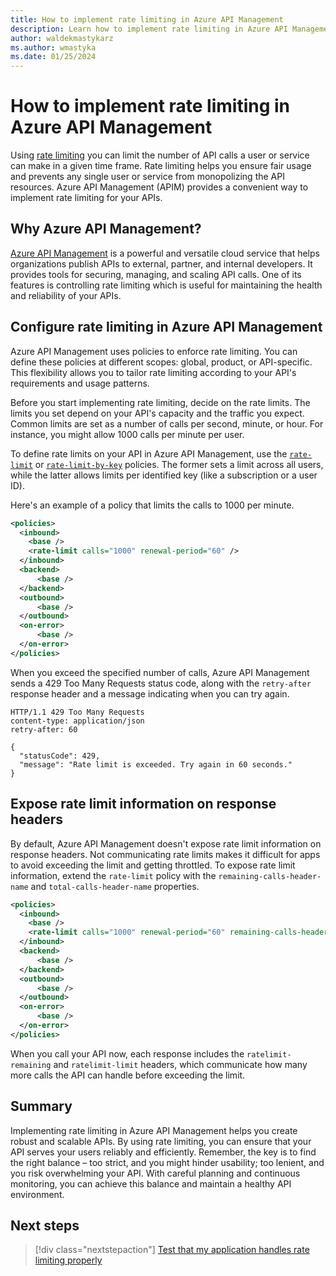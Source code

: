```yaml
---
title: How to implement rate limiting in Azure API Management
description: Learn how to implement rate limiting in Azure API Management
author: waldekmastykarz
ms.author: wmastyka
ms.date: 01/25/2024
---
```


# How to implement rate limiting in Azure API Management

Using [rate limiting](./what-is-rate-limiting.md) you can limit the number of API calls a user or service can make in a given time frame. Rate limiting helps you ensure fair usage and prevents any single user or service from monopolizing the API resources. Azure API Management (APIM) provides a convenient way to implement rate limiting for your APIs.

## Why Azure API Management?

[Azure API Management](/azure/api-management/api-management-key-concepts) is a powerful and versatile cloud service that helps organizations publish APIs to external, partner, and internal developers. It provides tools for securing, managing, and scaling API calls. One of its features is controlling rate limiting which is useful for maintaining the health and reliability of your APIs.

## Configure rate limiting in Azure API Management

Azure API Management uses policies to enforce rate limiting. You can define these policies at different scopes: global, product, or API-specific. This flexibility allows you to tailor rate limiting according to your API's requirements and usage patterns.

Before you start implementing rate limiting, decide on the rate limits. The limits you set depend on your API's capacity and the traffic you expect. Common limits are set as a number of calls per second, minute, or hour. For instance, you might allow 1000 calls per minute per user.

To define rate limits on your API in Azure API Management, use the [`rate-limit`](/azure/api-management/rate-limit-policy) or [`rate-limit-by-key`](/azure/api-management/rate-limit-by-key-policy) policies. The former sets a limit across all users, while the latter allows limits per identified key (like a subscription or a user ID).

Here's an example of a policy that limits the calls to 1000 per minute.

```xml
<policies>
  <inbound>
    <base />
    <rate-limit calls="1000" renewal-period="60" />
  </inbound>
  <backend>
      <base />
  </backend>
  <outbound>
      <base />
  </outbound>
  <on-error>
      <base />
  </on-error>
</policies>
```

When you exceed the specified number of calls, Azure API Management sends a 429 Too Many Requests status code, along with the `retry-after` response header and a message indicating when you can try again.

```text
HTTP/1.1 429 Too Many Requests
content-type: application/json
retry-after: 60
    
{
  "statusCode": 429,
  "message": "Rate limit is exceeded. Try again in 60 seconds."
}
```

## Expose rate limit information on response headers

By default, Azure API Management doesn't expose rate limit information on response headers. Not communicating rate limits makes it difficult for apps to avoid exceeding the limit and getting throttled. To expose rate limit information, extend the `rate-limit` policy with the `remaining-calls-header-name` and `total-calls-header-name` properties.

```xml
<policies>
  <inbound>
    <base />
    <rate-limit calls="1000" renewal-period="60" remaining-calls-header-name="ratelimit-remaining" total-calls-header-name="ratelimit-limit" />
  </inbound>
  <backend>
      <base />
  </backend>
  <outbound>
      <base />
  </outbound>
  <on-error>
      <base />
  </on-error>
</policies>
```

When you call your API now, each response includes the `ratelimit-remaining` and `ratelimit-limit` headers, which communicate how many more calls the API can handle before exceeding the limit.

## Summary

Implementing rate limiting in Azure API Management helps you create robust and scalable APIs. By using rate limiting, you can ensure that your API serves your users reliably and efficiently. Remember, the key is to find the right balance – too strict, and you might hinder usability; too lenient, and you risk overwhelming your API. With careful planning and continuous monitoring, you can achieve this balance and maintain a healthy API environment.

## Next steps

> [!div class="nextstepaction"]
> [Test that my application handles rate limiting properly](../how-to/simulate-rate-limit-api-responses.md)
